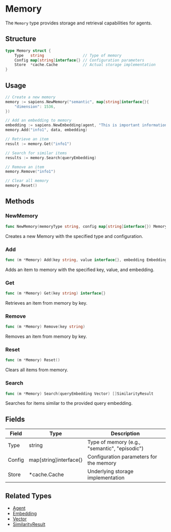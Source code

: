 # Memory

The `Memory` type provides storage and retrieval capabilities for agents.

## Structure

```go
type Memory struct {
	Type   string                 // Type of memory
	Config map[string]interface{} // Configuration parameters
	Store  *cache.Cache           // Actual storage implementation
}
```

## Usage

```go
// Create a new memory
memory := sapiens.NewMemory("semantic", map[string]interface{}{
    "dimension": 1536,
})

// Add an embedding to memory
embedding := sapiens.NewEmbedding(agent, "This is important information")
memory.Add("info1", data, embedding)

// Retrieve an item
result := memory.Get("info1")

// Search for similar items
results := memory.Search(queryEmbedding)

// Remove an item
memory.Remove("info1")

// Clear all memory
memory.Reset()
```

## Methods

### NewMemory

```go
func NewMemory(memoryType string, config map[string]interface{}) Memory
```

Creates a new Memory with the specified type and configuration.

### Add

```go
func (m *Memory) Add(key string, value interface{}, embedding Embedding)
```

Adds an item to memory with the specified key, value, and embedding.

### Get

```go
func (m *Memory) Get(key string) interface{}
```

Retrieves an item from memory by key.

### Remove

```go
func (m *Memory) Remove(key string)
```

Removes an item from memory by key.

### Reset

```go
func (m *Memory) Reset()
```

Clears all items from memory.

### Search

```go
func (m *Memory) Search(queryEmbedding Vector) []SimilarityResult
```

Searches for items similar to the provided query embedding.

## Fields

| Field | Type | Description |
| ----- | ---- | ----------- |
| Type | string | Type of memory (e.g., "semantic", "episodic") |
| Config | map[string]interface{} | Configuration parameters for the memory |
| Store | *cache.Cache | Underlying storage implementation |

## Related Types

- [Agent](agent.md)
- [Embedding](embedding.md)
- [Vector](vector.md)
- [SimilarityResult](similarity-result.md)
